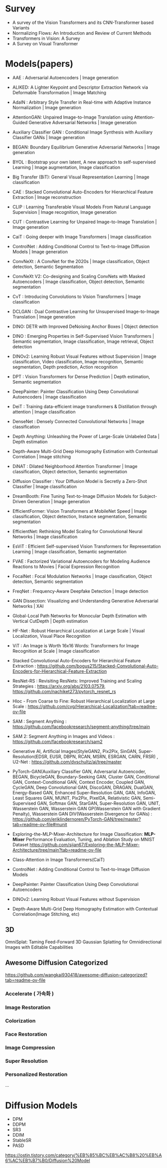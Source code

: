 # Survey
- A survey of the Vision Transformers and its CNN-Transformer based Variants
- Normalizing Flows: An Introduction and Review of Current Methods
- Transformers in Vision: A Survey
- A Survey on Visual Transformer

# Models(papers)
- AAE : Adversarial Autoencoders | Image generation
- ALIKED: A Lighter Keypoint and Descriptor Extraction Network via Deformable Transformation | Image Matching
- AdaIN : Arbitrary Style Transfer in Real-time with Adaptive Instance Normalization | Image generation
- AttentionGAN: Unpaired Image-to-Image Translation using Attention-Guided Generative Adversarial Networks | Image generation
- Auxiliary Classifier GAN : Conditional Image Synthesis with Auxiliary Classifier GANs | Image generation
- BEGAN: Boundary Equilibrium Generative Adversarial Networks | Image generation
- BYOL : Bootstrap your own latent, A new approach to self-supervised Learning | Image augmentation, Image classification
- Big Transfer (BiT): General Visual Representation Learning | Image classification
- CAE : Stacked Convolutional Auto-Encoders for Hierarchical Feature Extraction | Image reconstruction
- CLIP : Learning Transferable Visual Models From Natural Language Supervision | Image recognition, Image generation
- CUT : Contrastive Learning for Unpaired Image-to-Image Translation | Image generation
- CaiT : Going deeper with Image Transformers | Image classification
- ControlNet : Adding Conditional Control to Text-to-Image Diffusion Models | Image generation
- ConvNeXt : A ConvNet for the 2020s | Image classification, Object detection, Semantic Segmentation
- ConvNeXt V2: Co-designing and Scaling ConvNets with Masked Autoencoders | Image classification, Object detection, Semantic segmentation
- CvT : Introducing Convolutions to Vision Transformers | Image classification
- DCLGAN : Dual Contrastive Learning for Unsupervised Image-to-Image Translation | Image generation
- DINO: DETR with Improved DeNoising Anchor Boxes | Object detection
- DINO : Emerging Properties in Self-Supervised Vision Transformers | Semantic segmentation, Image classification, Image retrieval, Object detection
- DINOv2: Learning Robust Visual Features without Supervision | Image classification, Video classification, Image recognition, Semantic segmentation, Depth prediction, Action recognition
- DPT : Vision Transformers for Dense Prediction | Depth estimation, Semantic segmentation
- DeepPainter: Painter Classification Using Deep Convolutional Autoencoders | Image classification
- DeiT : Training data-efficient image transformers & Distillation through attention | Image classification
- DenseNet : Densely Connected Convolutional Networks | Image classification
- Depth Anything: Unleashing the Power of Large-Scale Unlabeled Data | Depth estimation
- Depth-Aware Multi-Grid Deep Homography Estimation with Contextual Correlation | Image stitching
- DiNAT : Dilated Neighborhood Attention Transformer | Image classification, Object detection, Semantic segmentation
- Diffusion Classifier : Your Diffusion Model is Secretly a Zero-Shot Classifier | Image classification
- DreamBooth: Fine Tuning Text-to-Image Diffusion Models for Subject-Driven Generation | Image generation
- EfficientFormer: Vision Transformers at MobileNet Speed | Image classification, Object detection, Instance segmentation, Semantic segmentation
- EfficientNet: Rethinking Model Scaling for Convolutional Neural Networks | Image classification
- EsViT : Efficient Self-supervised Vision Transformers for Representation Learning | Image classification, Semantic segmentation
- FVAE : Factorized Variational Autoencoders for Modeling Audience Reactions to Movies | Facial Expression Recognition
- FocalNet : Focal Modulation Networks | Image classification, Object detection, Semantic segmentation
- FreqNet : Frequency-Aware Deepfake Detection | Image detection
- GAN Dissection: Visualizing and Understanding Generative Adversarial Networks | XAI
- Global-Local Path Networks for Monocular Depth Estimation with Vertical CutDepth | Depth estimation

- HF-Net : Robust Hierarchical Localization at Large Scale | Visual Localization, Visual Place Recognition



- ViT : An Image is Worth 16x16 Words: Transformers for Image Recognition at Scale | Image classification
- Stacked Convolutional Auto-Encoders for Hierarchical Feature Extraction : https://github.com/bogus215/Stacked-Convolutional-Auto-Encoders-for-Hierarchical-Feature-Extraction
- ResNet-RS : Revisiting ResNets: Improved Training and Scaling Strategies : https://arxiv.org/abs/2103.07579, https://github.com/nachiket273/pytorch_resnet_rs
- Hloc - From Coarse to Fine: Robust Hierarchical Localization at Large Scale : https://github.com/cvg/Hierarchical-Localization?tab=readme-ov-file
- SAM : Segment Anything :  https://github.com/facebookresearch/segment-anything/tree/main
- SAM 2: Segment Anything in Images and Videos : https://github.com/facebookresearch/sam2
- Generative AI, Artificial Images(StyleGAN2, Pix2Pix, SinGAN, Super-Resolution(EDSR, EUSR, DBPN, RCAN, MSRN, ESRGAN, CARN, FRSR) , U2-Net : https://github.com/dvschultz/ai/tree/master
- PyTorch-GAN(Auxiliary Classifier GAN, Adversarial Autoencoder, BEGAN, BicycleGAN, Boundary-Seeking GAN, Cluster GAN, Conditional GAN, Context-Conditional GAN, Context Encoder, Coupled GAN, CycleGAN, Deep Convolutional GAN, DiscoGAN, DRAGAN, DualGAN, Energy-Based GAN, Enhanced Super-Resolution GAN, GAN, InfoGAN, Least Squares GAN, MUNIT, Pix2Pix, PixelDA, Relativistic GAN, Semi-Supervised GAN, Softmax GAN, StarGAN, Super-Resolution GAN, UNIT, Wasserstein GAN, Wasserstein GAN GP(Wasserstein GAN with Gradient Penalty), Wasserstein GAN DIV(Wasserstein Divergence for GANs) : https://github.com/eriklindernoren/PyTorch-GAN/tree/master?tab=readme-ov-file#munit
- Exploring-the-MLP-Mixer-Architecture for Image Classification: **MLP-Mixer** Performance Evaluation, Tuning, and Ablation Study on MNIST Dataset https://github.com/sijan67/Exploring-the-MLP-Mixer-Architecture/tree/main?tab=readme-ov-file

- Class-Attention in Image Transformers(CaiT)
- ControlNet : Adding Conditional Control to Text-to-Image Diffusion Models
- DeepPainter: Painter Classification Using Deep Convolutional Autoencoders
- DINOv2: Learning Robust Visual Features without Supervision
- Depth-Aware Multi-Grid Deep Homography Estimation with Contextual Correlation(Image Stitching, etc)

## 3D
OmniSplat: Taming Feed-Forward 3D Gaussian Splatting for Omnidirectional Images with Editable Capabilities

## Awesome Diffusion Categorized
https://github.com/wangkai930418/awesome-diffusion-categorized?tab=readme-ov-file

### Accelerate ( 가속화 )

### Image Restoration
### Colorization
### Face Restoration
### Image Compression
### Super Resolution
### Personalized Restoration

...

# Diffusion Models
- DPM
- DDPM
- SR3
- DDIM
- StableSR
- PASD


https://ostin.tistory.com/category/%EB%85%BC%EB%AC%B8%20%EB%A6%AC%EB%B7%B0/Diffusion%20Model

